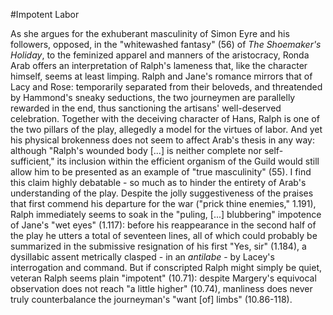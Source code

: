 #Impotent Labor

As she argues for the exhuberant masculinity of Simon Eyre and his followers, opposed, in the "whitewashed fantasy" (56) of _The Shoemaker's Holiday_, to the feminized apparel and manners of the aristocracy, Ronda Arab offers an interpretation of Ralph's lameness that, like the character himself, seems at least limping. Ralph and Jane's romance mirrors that of Lacy and Rose: temporarily separated from their beloveds, and threatended by Hammond's sneaky seductions, the two journeymen  are parallelly rewarded in the end, thus sanctioning the artisans' well-deserved celebration. Together with the deceiving character of Hans, Ralph is one of the two pillars of the play, allegedly a model for the virtues of labor. And yet his physical brokenness does not seem to affect Arab's thesis in any way: although "Ralph's wounded body [...] is neither complete nor self-sufficient," its inclusion within the efficient organism of the Guild would still allow him to be presented as an example of "true masculinity" (55). I find this claim highly debatable - so much as to hinder the entirety of Arab's understanding of the play. Despite the jolly suggestiveness of the praises that first commend his departure for the war ("prick thine enemies," 1.191), Ralph immediately seems to soak in the "puling, [...] blubbering" impotence of Jane's "wet eyes" (1.117): before his reappearance in the second half of the play he utters a total of seventeen lines, all of which could probably be summarized in the submissive resignation of his first "Yes, sir" (1.184), a dysillabic assent metrically clasped - in an _antilabe_ - by Lacey's interrogation and command. But if conscripted Ralph might simply be quiet, veteran Ralph seems plain "impotent" (10.71): despite Margery's equivocal observation does not reach "a little higher" (10.74), manliness does never truly counterbalance the journeyman's "want [of] limbs" (10.86-118).
